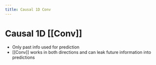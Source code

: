 ```yaml
---
title: Causal 1D Conv
---
```


# Causal 1D [[Conv]]
- Only past info used for prediction
- [[Conv]] works in both directions and can leak future information into predictions



































































